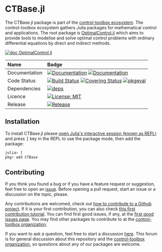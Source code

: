 # CTBase.jl

[ci-img]: https://github.com/control-toolbox/CTBase.jl/actions/workflows/CI.yml/badge.svg?branch=main
[ci-url]: https://github.com/control-toolbox/CTBase.jl/actions/workflows/CI.yml?query=branch%3Amain

[co-img]: https://codecov.io/gh/control-toolbox/CTBase.jl/branch/main/graph/badge.svg?token=YM5YQQUSO3
[co-url]: https://codecov.io/gh/control-toolbox/CTBase.jl

[doc-dev-img]: https://img.shields.io/badge/docs-dev-8A2BE2.svg
[doc-dev-url]: https://control-toolbox.org/CTBase.jl/dev/

[doc-stable-img]: https://img.shields.io/badge/docs-stable-blue.svg
[doc-stable-url]: https://control-toolbox.org/CTBase.jl/stable/

[release-img]: https://juliahub.com/docs/General/CTBase/stable/version.svg
[release-url]: https://github.com/control-toolbox/CTBase.jl/releases

[pkg-eval-img]: https://juliahub.com/docs/General/CTBase/stable/pkgeval.svg
[pkg-eval-url]: https://juliahub.com/ui/Packages/General/CTBase

[deps-img]: https://juliahub.com/docs/General/CTBase/stable/deps.svg
[deps-url]: https://juliahub.com/ui/Packages/General/CTBase?t=2

[licence-img]: https://img.shields.io/badge/License-MIT-yellow.svg
[licence-url]: https://github.com/control-toolbox/CTBase.jl/blob/master/LICENSE

The CTBase.jl package is part of the [control-toolbox ecosystem](https://github.com/control-toolbox). 
The control-toolbox ecosystem gathers Julia packages for mathematical control and applications. The root package is [OptimalControl.jl](https://github.com/control-toolbox/OptimalControl.jl) which aims to provide tools to modelise and solve optimal control problems with ordinary differential equations by direct and indirect methods. 

[![doc OptimalControl.jl](https://img.shields.io/badge/Documentation-OptimalControl.jl-blue)](http://control-toolbox.org/OptimalControl.jl)

| **Name**          | **Badge**         |
:-------------------|:------------------|
| Documentation     | [![Documentation][doc-stable-img]][doc-stable-url] [![Documentation][doc-dev-img]][doc-dev-url]                   | 
| Code Status       | [![Build Status][ci-img]][ci-url] [![Covering Status][co-img]][co-url] [![pkgeval][pkg-eval-img]][pkg-eval-url]   |
| Dependencies      | [![deps][deps-img]][deps-url] |
| Licence           | [![License: MIT][licence-img]][licence-url]   |
| Release           | [![Release][release-img]][release-url]        |

## Installation

To install CTBase.jl please 
<a href="https://docs.julialang.org/en/v1/manual/getting-started/">open Julia's interactive session (known as REPL)</a> 
and press <kbd>]</kbd> key in the REPL to use the package mode, then add the package:

```julia
julia> ]
pkg> add CTBase
```

## Contributing

[issue-url]: https://github.com/control-toolbox/CTBase.jl/issues
[first-good-issue-url]: https://github.com/control-toolbox/CTBase.jl/contribute

If you think you found a bug or if you have a feature request or suggestion, feel free to open an [issue][issue-url].
Before opening a pull request, start an issue or a discussion on the topic, please. 

Any contributions are welcomed, check out [how to contribute to a Github project](https://docs.github.com/en/get-started/exploring-projects-on-github/contributing-to-a-project). 
If it is your first contribution, you can also check [this first contribution tutorial](https://github.com/firstcontributions/first-contributions).
You can find first good issues, if any, at the [first good issues page][first-good-issue-url]. You may find other packages to contribute to at the [control-toolbox organization](https://github.com/control-toolbox).

If you want to ask a question, feel free to start a discussion [here](https://github.com/orgs/control-toolbox/discussions). This forum is for general discussion about this repository and the [control-toolbox organization](https://github.com/control-toolbox), so questions about any of our packages are welcome.
